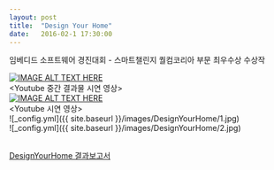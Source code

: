```yaml
---
layout: post
title:  "Design Your Home"
date:   2016-02-1 17:30:00
---
```


임베디드 소프트웨어 경진대회 - 스마트챌린지 퀄컴코리아 부문 최우수상 수상작<br>

[![IMAGE ALT TEXT HERE](http://img.youtube.com/vi/snyt5SyHhLk/0.jpg)](http://www.youtube.com/watch?v=snyt5SyHhLk)
<br>\<Youtube 중간 결과물 시연 영상\><br>
[![IMAGE ALT TEXT HERE](http://img.youtube.com/vi/V_S2aP9BAC8/0.jpg)](http://www.youtube.com/watch?v=V_S2aP9BAC8)
<br>\<Youtube 시연 영상\><br>
![_config.yml]({{ site.baseurl }}/images/DesignYourHome/1.jpg)<br>
![_config.yml]({{ site.baseurl }}/images/DesignYourHome/2.jpg)<br>

<br>[DesignYourHome 결과보고서](https://github.com/sp9103/sp9103.github.io/blob/master/PDF/WESContest2014_._10004_SQ_CodeWeaver_.pdf)<br>
